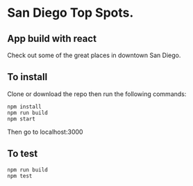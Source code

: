 # San Diego Top Spots.

## App build with react

Check out some of the great places in downtown San Diego.

## To install
Clone or download the repo then run the following commands:
```
npm install
npm run build
npm start
```
Then go to localhost:3000

## To test
```
npm run build
npm test
```

